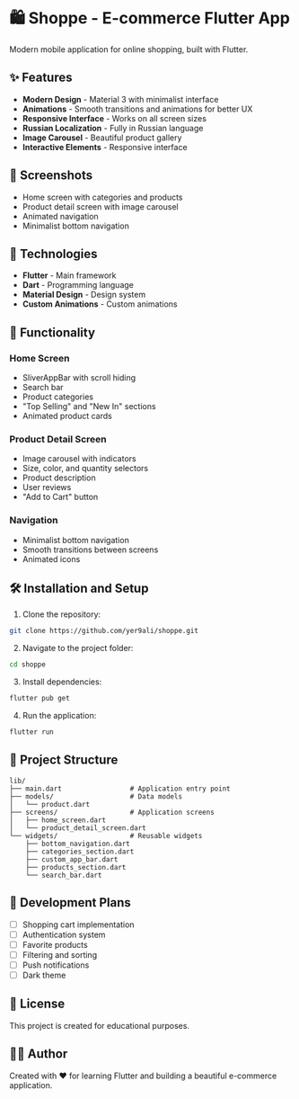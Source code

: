 # 🛍️ Shoppe - E-commerce Flutter App

Modern mobile application for online shopping, built with Flutter.

## ✨ Features

- **Modern Design** - Material 3 with minimalist interface
- **Animations** - Smooth transitions and animations for better UX
- **Responsive Interface** - Works on all screen sizes
- **Russian Localization** - Fully in Russian language
- **Image Carousel** - Beautiful product gallery
- **Interactive Elements** - Responsive interface

## 🎨 Screenshots

- Home screen with categories and products
- Product detail screen with image carousel
- Animated navigation
- Minimalist bottom navigation

## 🚀 Technologies

- **Flutter** - Main framework
- **Dart** - Programming language
- **Material Design** - Design system
- **Custom Animations** - Custom animations

## 📱 Functionality

### Home Screen
- SliverAppBar with scroll hiding
- Search bar
- Product categories
- "Top Selling" and "New In" sections
- Animated product cards

### Product Detail Screen
- Image carousel with indicators
- Size, color, and quantity selectors
- Product description
- User reviews
- "Add to Cart" button

### Navigation
- Minimalist bottom navigation
- Smooth transitions between screens
- Animated icons

## 🛠️ Installation and Setup

1. Clone the repository:
```bash
git clone https://github.com/yer9ali/shoppe.git
```

2. Navigate to the project folder:
```bash
cd shoppe
```

3. Install dependencies:
```bash
flutter pub get
```

4. Run the application:
```bash
flutter run
```

## 📁 Project Structure

```
lib/
├── main.dart                 # Application entry point
├── models/                   # Data models
│   └── product.dart
├── screens/                  # Application screens
│   ├── home_screen.dart
│   └── product_detail_screen.dart
└── widgets/                  # Reusable widgets
    ├── bottom_navigation.dart
    ├── categories_section.dart
    ├── custom_app_bar.dart
    ├── products_section.dart
    └── search_bar.dart
```

## 🎯 Development Plans

- [ ] Shopping cart implementation
- [ ] Authentication system
- [ ] Favorite products
- [ ] Filtering and sorting
- [ ] Push notifications
- [ ] Dark theme

## 📄 License

This project is created for educational purposes.

## 👨‍💻 Author

Created with ❤️ for learning Flutter and building a beautiful e-commerce application.
